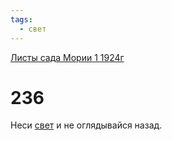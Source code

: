```yaml
---
tags:
  - свет
---
```


[Листы сада Мории 1 1924г](/agni/1924)

# 236
Неси [свет](/tag/#свет) и не оглядывайся назад.   

